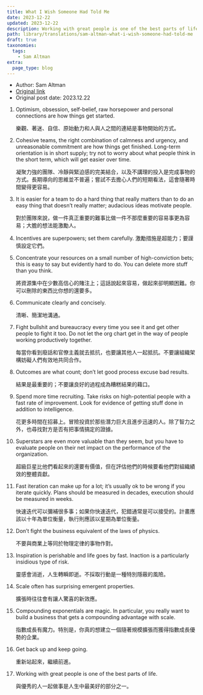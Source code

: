 ```yaml
---
title: What I Wish Someone Had Told Me
date: 2023-12-22
updated: 2023-12-22
description: Working with great people is one of the best parts of life.
path: library/translations/sam-altman-what-i-wish-someone-had-told-me
draft: true
taxonomies:
  tags: 
    - Sam Altman
extra:
  page_type: blog
---
```



- Author: Sam Altman
- [Original link](https://blog.samaltman.com/what-i-wish-someone-had-told-me)
- Original post date: 2023.12.22

1. Optimism, obsession, self-belief, raw horsepower and personal connections are how things get started.

    樂觀、著迷、自信、原始動力和人與人之間的連結是事物開始的方式。

2. Cohesive teams, the right combination of calmness and urgency, and unreasonable commitment are how things get finished. Long-term orientation is in short supply; try not to worry about what people think in the short term, which will get easier over time.

    凝聚力強的團隊、冷靜與緊迫感的完美結合，以及不講理的投入是完成事物的方式。長期導向的思維並不普遍；嘗試不去擔心人們的短期看法，這會隨著時間變得更容易。

3. It is easier for a team to do a hard thing that really matters than to do an easy thing that doesn’t really matter; audacious ideas motivate people.

    對於團隊來說，做一件真正重要的難事比做一件不那麼重要的容易事更為容易；大膽的想法能激勵人。

4. Incentives are superpowers; set them carefully.
    激勵措施是超能力；要謹慎設定它們。

5. Concentrate your resources on a small number of high-conviction bets; this is easy to say but evidently hard to do. You can delete more stuff than you think.

    將資源集中在少數高信心的賭注上；這話說起來容易，做起來卻明顯困難。你可以刪除的東西比你想的還要多。

6. Communicate clearly and concisely.

    清晰、簡潔地溝通。

7. Fight bullshit and bureaucracy every time you see it and get other people to fight it too. Do not let the org chart get in the way of people working productively together.

    每當你看到廢話和官僚主義就去抵抗，也要讓其他人一起抵抗。不要讓組織架構妨礙人們有效地共同合作。

8. Outcomes are what count; don’t let good process excuse bad results.

    結果是最重要的；不要讓良好的過程成為糟糕結果的藉口。

9. Spend more time recruiting. Take risks on high-potential people with a fast rate of improvement. Look for evidence of getting stuff done in addition to intelligence.

    花更多時間在招募上。冒險投資於那些潛力巨大且進步迅速的人。除了智力之外，也尋找對方是否有把事情搞定的證據。

10. Superstars are even more valuable than they seem, but you have to evaluate people on their net impact on the performance of the organization.

    超級巨星比他們看起來的還要有價值，但在評估他們的時候要看他們對組織績效的整體貢獻。

11. Fast iteration can make up for a lot; it’s usually ok to be wrong if you iterate quickly. Plans should be measured in decades, execution should be measured in weeks.

    快速迭代可以彌補很多事；如果你快速迭代，犯錯通常是可以接受的。計畫應該以十年為單位衡量，執行則應該以星期為單位衡量。

12. Don’t fight the business equivalent of the laws of physics.

    不要與商業上等同於物理定律的事物作對。

13. Inspiration is perishable and life goes by fast. Inaction is a particularly insidious type of risk.

    靈感會消逝，人生轉瞬即逝。不採取行動是一種特別隱蔽的風險。

14. Scale often has surprising emergent properties.

    擴張時往往會有讓人驚喜的新效應。

15. Compounding exponentials are magic. In particular, you really want to build a business that gets a compounding advantage with scale.

    指數成長有魔力。特別是，你真的想建立一個隨著規模擴張而獲得指數成長優勢的企業。

16. Get back up and keep going.

    重新站起來，繼續前進。

17. Working with great people is one of the best parts of life.

    與優秀的人一起做事是人生中最美好的部分之一。